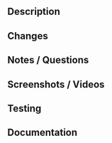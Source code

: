 <!--
## Title 
Issue number, brief description of issue 

Ex: #141 - Add pull request template
-->

<!--
⚠️ Note: Sections marked as "Optional" should only be included if they are relevant to your changes.
-->

## Description
<!-- 
Provide a clear and concise description of the changes. 
Explain the problem this solves or the feature it adds.
-->

<!--
## Related Issue
Link related issue on pr. 

Steps:
- go to contribution tab of the pr
- on right hand panel, under  heading Development 
- search for and link your issue
-->

## Changes
<!-- 
Clearly describe the changes that you made for the issue. 

These might include a description of the functional changes, as well as the main changes you made to the code. 

If relevant, point to the best place in your changeset to start reviewing. Ex: the top-most invoking function for your changes.

This section is included to help the reviewer more quickly 
understand your changes as well as what to focus on when 
they're reviewing your code. This is esp useful if the 
reviewer is unfamiliar with this part of the code. 
-->

## Notes / Questions  <!-- Optional -->
<!-- 
Add any extra context or things reviewers should know. 

Note any questions that you may have about your changes.
-->

## Screenshots / Videos <!-- Optional -->
<!-- 
If applicable, add before/after screenshots or GIFs to show that your functional changes are working. 

Usually screenshots are enough.
-->

## Testing <!-- Optional -->
<!-- 
Describe all the testing you did, whether adding unit tests, manual testing, etc

If relevant, include the steps to manually test your code changes, to confirm it functions as expected.
-->

## Documentation <!-- Optional -->
<!--
Note the places that you updated docs, code comments, etc, if relevant.
-->

